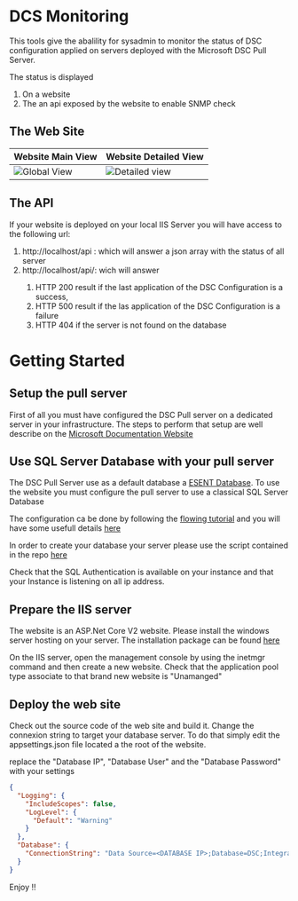 ﻿# DCS Monitoring #

This tools give the abalility for sysadmin to monitor the status of DSC configuration applied on servers deployed with the Microsoft DSC Pull Server.

The status is displayed 

1. On a website 
2. The an api exposed by the website to enable SNMP check

## The Web Site ##

| Website Main View |  Website Detailed View |
--------------------|-------------------------
| ![Global View](https://github.com/matthieupetite/DSCMonitoring/blob/develop/Doc/WebSiteScreenshot.png) | ![Detailed view](https://github.com/matthieupetite/DSCMonitoring/blob/develop/Doc/WebSiteScreenshot1.png)

## The API ##

If your website is deployed on your local IIS Server you will have access to the following url:

1. http://localhost/api : which will answer a json array with the status of all server
2. http://localhost/api/<servername>: wich will answer
   1. HTTP 200 result if the last application of the DSC Configuration is a success, 
   2. HTTP 500 result if the las application of the DSC Configuration is a failure
   3. HTTP 404 if the server is not found on the database

# Getting Started #

## Setup the pull server ##
First of all you must have configured the DSC Pull server
on a dedicated server in your infrastructure.
The steps to perform that setup are well describe on the [Microsoft Documentation Website](https://docs.microsoft.com/en-US/powershell/dsc/pullserver "Setting up a DSC Pull Server")

## Use SQL Server Database with your pull server ##

The DSC Pull Server use as a default database a [ESENT Database](https://en.wikipedia.org/wiki/Extensible_Storage_Engine). To use the website you must configure the pull server to use a classical SQL Server Database

The configuration ca be done by following the [flowing tutorial](https://blogs.technet.microsoft.com/fieldcoding/2017/05/11/using-sql-server-2016-for-a-dsc-pull-server/) and you will have some usefull details [here](https://leandrowpblog.wordpress.com/2016/10/26/using-sql-server-db-for-dsc/)

In order to create your database your server please use the script contained in the repo [here](matthieupetite.github.com/DSCMonitoring/doc/PullServerDatabaseScript.sql)

Check that the SQL Authentication is available on your instance and that your Instance is listening on all ip address.

## Prepare the IIS server ##

The website is an ASP.Net Core V2 website. Please install the windows server hosting on your server. The installation package can be found [here](https://www.microsoft.com/net/download/windows)

On the IIS server, open the management console by using the inetmgr command and then create a new website. Check that the application pool type associate to that brand new website is "Unamanged"


## Deploy the web site ##

Check out the source code of the web site and build it. Change the connexion string to target your database server. To do that simply edit the appsettings.json file located a the root of the website.

replace the "Database IP", "Database User" and the "Database Password" with your settings
```json
{
  "Logging": {
    "IncludeScopes": false,
    "LogLevel": {
      "Default": "Warning"
    }
  },
  "Database": {
    "ConnectionString": "Data Source=<DATABASE IP>;Database=DSC;Integrated Security=False;User ID=<DatabaseUser>;Password=<DatabasePassword>;Connect Timeout=30;Encrypt=False;TrustServerCertificate=True;ApplicationIntent=ReadWrite;MultiSubnetFailover=False;"
  }
}
```


Enjoy !!